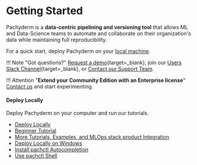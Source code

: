 # Getting Started

Pachyderm is a **data-centric pipelining and versioning tool** that allows ML and Data-Science teams to automate and collaborate on their organization's data while maintaining full reproducibility.

For a quick start, deploy Pachyderm on your [local machine](./local-installation/). 

!!! Note "Got questions?"
     [Request a demo](https://www.pachyderm.com/request-a-demo/){target=_blank}, join our [Users Slack Channel](https://www.pachyderm.com/slack/){target=_blank}, or [Contact our Support Team](mailto:support@pachyderm.io).

!!! Attention "**Extend your Community Edition with an Enterprise license**"
    [Contact us](mailto:sales@pachyderm.com) and start experimenting.


<div class="row">
  <div class="column-1">
    <div class="card-square mdl-card mdl-shadow--2dp">
      <div class="mdl-card__title mdl-card--expand">
        <h4 class="mdl-card__title-text">Deploy Locally &nbsp;&nbsp;&nbsp;<i class="fa fa-laptop"></i></h4>
      </div>
      <div class="mdl-card__supporting-text">
        Deploy Pachyderm on your computer and run our tutorials.
      </div>
      <div class="mdl-card__actions mdl-card--border">
        <ul>
          <li><a href="local-installation/" class="md-typeset md-link">
          Deploy Locally
          </a>
          </li>
          <li><a href="beginner-tutorial/" class="md-typeset md-link">
          Beginner Tutorial
          </a>
          </li>
          <li><a href="../examples/examples" class="md-typeset md-link">
          More Tutorials, Examples, and MLOps stack product Integration
          </a>
          </li>
          <li><a href="wsl-deploy/" class="md-typeset md-link">
          Deploy Locally on Windows
          </a>
          </li>
          <li><a href="install-pachctl-completion/" class="md-typeset md-link">
          Install pachctl Autocompletion
          </a>
          </li>
          <li><a href="../deploy-manage/manage/pachctl-shell/" class="md-typeset md-link">
          Use pachctl Shell
          </a>
          </li>
        </ul>
       </div>
     </div>
  </div>
</div>

